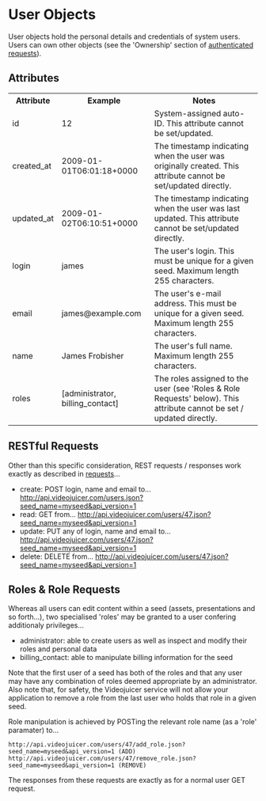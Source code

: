 User Objects
============

User objects hold the personal details and credentials of system users. Users can own other objects (see the 'Ownership' section of [authenticated requests][authenticated_requests]).

[authenticated_requests]: authenticated_requests.html

Attributes
----------

<table>
	<tr>
		<th>Attribute</th>
		<th>Example</th>
		<th>Notes</th>
	</tr>
	<tr>
		<td>id</td>
		<td>12</td>
		<td>System-assigned auto-ID. This attribute cannot be set/updated.</td>
	</tr>
	<tr>
		<td>created_at</td>
		<td>2009-01-01T06:01:18+0000</td>
		<td>The timestamp indicating when the user was originally created. This attribute cannot be set/updated directly.</td>
	</tr>
	<tr>
		<td>updated_at</td>
		<td>2009-01-02T06:10:51+0000</td>
		<td>The timestamp indicating when the user was last updated. This attribute cannot be set/updated directly.</td>
	</tr>
	<tr>
		<td>login</td>
		<td>james</td>
		<td>The user's login. This must be unique for a given seed. Maximum length 255 characters.</td>
	</tr>
	<tr>
		<td>email</td>
		<td>james@example.com</td>
		<td>The user's e-mail address. This must be unique for a given seed. Maximum length 255 characters.</td>
	</tr>
	<tr>
		<td>name</td>
		<td>James Frobisher</td>
		<td>The user's full name. Maximum length 255 characters.</td>
	</tr>
	<tr>
		<td>roles</td>
		<td>[administrator, billing_contact]</td>
		<td>The roles assigned to the user (see 'Roles &amp; Role Requests' below). This attribute cannot be set / updated directly.</td>
	</tr>
</table>

RESTful Requests
----------------

Other than this specific consideration, REST requests / responses work exactly as described in [requests][requests]...

* create: POST login, name and email to...
	http://api.videojuicer.com/users.json?seed_name=myseed&api_version=1
* read: GET from...
	http://api.videojuicer.com/users/47.json?seed_name=myseed&api_version=1
* update: PUT any of login, name and email to...
	http://api.videojuicer.com/users/47.json?seed_name=myseed&api_version=1
* delete: DELETE from...
	http://api.videojuicer.com/users/47.json?seed_name=myseed&api_version=1
	
[requests]: requests.html

Roles & Role Requests
---------------------

Whereas all users can edit content within a seed (assets, presentations and so forth...), two specialised 'roles' may be granted to a user confering additionaly privileges...

* administrator: able to create users as well as inspect and modify their roles and personal data
* billing_contact: able to manipulate billing information for the seed

Note that the first user of a seed has both of the roles and that any user may have any combination of roles deemed appropriate by an administrator. Also note that, for safety, the Videojuicer service will not allow your application to remove a role from the last user who holds that role in a given seed.

Role manipulation is achieved by POSTing the relevant role name (as a 'role' paramater) to...

	http://api.videojuicer.com/users/47/add_role.json?seed_name=myseed&api_version=1 (ADD)
	http://api.videojuicer.com/users/47/remove_role.json?seed_name=myseed&api_version=1 (REMOVE)

The responses from these requests are exactly as for a normal user GET request.
